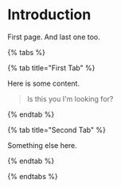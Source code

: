 # Introduction

First page. And last one too.

{% tabs %}

{% tab title="First Tab" %}

Here is some content.

> Is this you I'm looking for?

{% endtab %}

{% tab title="Second Tab" %}

Something else here.

{% endtab %}

{% endtabs %}
